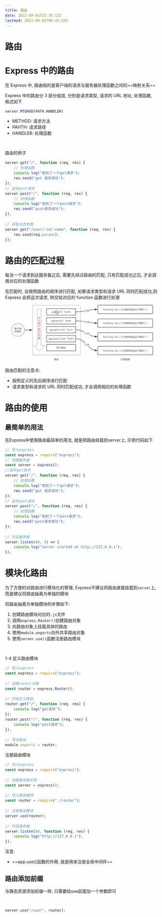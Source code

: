 ```yaml
---
title: 路由
date: 2022-09-01T15:35:12Z
lastmod: 2022-09-02T09:42:50Z
---
```


# 路由

# Express 中的路由

在 Express 中, 路由指的是客户端的请求与服务器处理函数之间的==映射关系==

Express 中的路由分 3 部分组成, 分别是请求类型, 请求的 URL 地址, 处理函数, 格式如下

```js
server.MTEHOD(PATH,HANDLER)
```

* METHOD: 请求方法
* PAHTH: 请求路径
* HANDLER: 处理函数

‍

路由的例子

```js
server.get("/", function (req, res) {
    // 处理函数
    console.log("收到了一个get请求");
    res.send("get 请求成功");
});
// 监听post请求
server.post("/", function (req, res) {
    // 处理函数
    console.log("收到了一个post请求");
    res.send("post请求成功");
});

// 获取动态参数
server.get("/user/:id/:name", function (req, res) {
    res.send(req.params);
});
```

# 路由的匹配过程

每当一个请求到达服务器之后, 需要先经过路由的匹配, 只有匹配成功之后, 才会调用对应的处理函数

在匹配时, 会按照路由的顺序进行匹配, 如果请求类型和请求 URL 同时匹配成功,则 Express 会把这次请求, 转交给对应的 function 函数进行处理

![Snipaste_2022-09-01_15-46-00](assets/Snipaste_2022-09-01_15-46-00-20220901154603-9mlqmpz.png)​

路由匹配的注意点:

* 按照定义的先后顺序进行匹配
* 请求类型和请求的 URL 同时匹配成功, 才会调用相应的处理函数

# 路由的使用

## 最简单的用法

在Express中使用路由最简单的用法, 就是把路由挂载到server上, 示例代码如下

```js
// 导入express
const express = require("express");
// 创建服务器
const server = express();
//监听get请求
server.get("/", function (req, res) {
    // 处理函数
    console.log("收到了一个get请求");
    res.send("get 请求成功");
});
// 监听post请求
server.post("/", function (req, res) {
    // 处理函数
    console.log("收到了一个post请求");
    res.send("post请求成功");
});

// 开启服务器
server.listen(80, () => {
    console.log("server started at http://127.0.0.1");
});
```

# 模块化路由

为了方便的对路由进行模块化的管理, Express不建议将路由直接挂载到`server`上, 而是建议将路由抽离为单独的模块

将路由抽离为单独模块的步骤如下:

1. 创建路由模块对应的`.js`文件
2. 调用`express.Router()`创建路由对象
3. 向路由对象上挂载具体的路由
4. 使用`module.exports`向外共享路由对象
5. 使用`server.use()`函数注册路由模块

‍

1-4 定义路由模块

```js
// 导入express
const express = require("express");

// 创建router对象
const router = express.Router();

// 开始定义路由
router.get("/", function (req, res) {
    console.log("get请求");
});
router.post("/", function (req, res) {
    console.log("post请求");
});

// 导出路由
module.exports = router;
```

注册路由模块

```js
// 导入express
const express = require("express");

// 创建服务器实例
const server = express();

// 导入路由模块
const router = require("./router");

// 注册路由模块
server.use(router);

// 开启服务器
server.listen(80, function (req, res) {
    console.log("http://127.0.0.1");
});
```

注意: 

* ==app.use()函数的作用, 就是用来注册全局中间件==

## 路由添加前缀

与静态资源添加前缀一样, 只需要给use前面加一个参数即可

‍

```js
server.use("/user", router);
```
